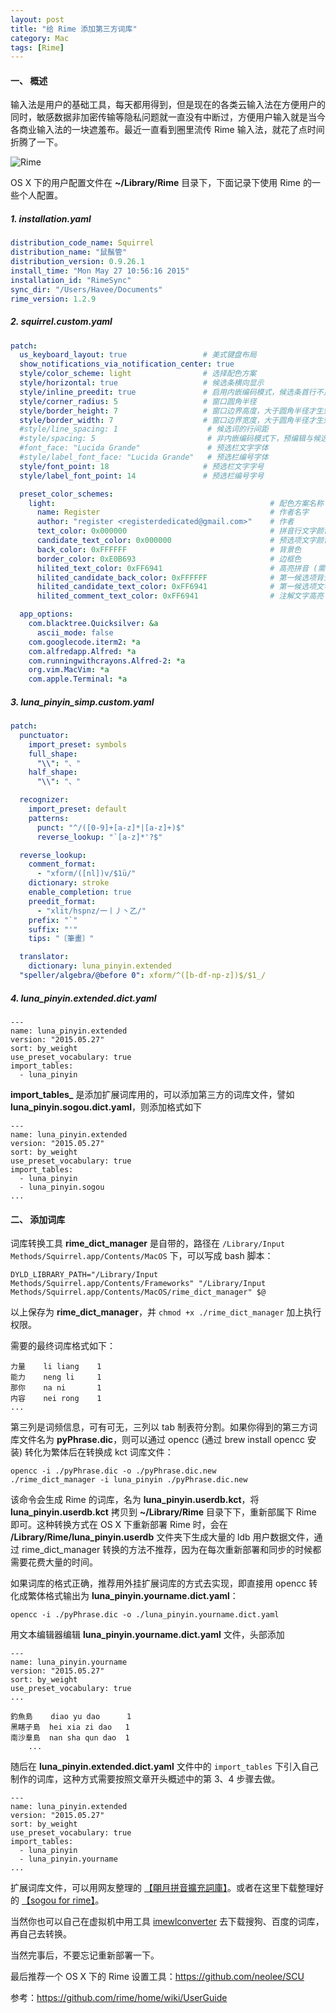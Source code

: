 ```yaml
---
layout: post
title: "给 Rime 添加第三方词库"
category: Mac
tags: [Rime]
---
```


#### 一、 概述

输入法是用户的基础工具，每天都用得到，但是现在的各类云输入法在方便用户的同时，敏感数据非加密传输等隐私问题就一直没有中断过，方便用户输入就是当今各商业输入法的一块遮羞布。最近一直看到圈里流传 Rime 输入法，就花了点时间折腾了一下。

![Rime](http://cdn.09hd.com/images/2015/05/rime.png)

OS X 下的用户配置文件在 **~/Library/Rime** 目录下，下面记录下使用 Rime 的一些个人配置。

<!-- more -->

##### 1. installation.yaml

```yaml
distribution_code_name: Squirrel
distribution_name: "鼠鬚管"
distribution_version: 0.9.26.1
install_time: "Mon May 27 10:56:16 2015"
installation_id: "RimeSync"
sync_dir: "/Users/Havee/Documents"
rime_version: 1.2.9
```

##### 2. squirrel.custom.yaml

```yaml
patch:
  us_keyboard_layout: true                 # 美式键盘布局
  show_notifications_via_notification_center: true
  style/color_scheme: light                # 选择配色方案
  style/horizontal: true                   # 候选条横向显示
  style/inline_preedit: true               # 启用内嵌编码模式，候选条首行不显示拼音
  style/corner_radius: 5                   # 窗口圆角半径
  style/border_height: 7                   # 窗口边界高度，大于圆角半径才生效
  style/border_width: 7                    # 窗口边界宽度，大于圆角半径才生效
  #style/line_spacing: 1                    # 候选词的行间距
  #style/spacing: 5                         # 非内嵌编码模式下，预编辑与候选词的间距
  #font_face: "Lucida Grande"               # 预选栏文字字体
  #style/label_font_face: "Lucida Grande"   # 预选栏编号字体
  style/font_point: 18                     # 预选栏文字字号
  style/label_font_point: 14               # 预选栏编号字号

  preset_color_schemes:
    light:                                                # 配色方案名称
      name: Register                                      # 作者名字
      author: "register <registerdedicated@gmail.com>"    # 作者
      text_color: 0x000000                                # 拼音行文字颜色，24位色值，16进制，BGR顺序
      candidate_text_color: 0x000000                      # 预选项文字颜色
      back_color: 0xFFFFFF                                # 背景色
      border_color: 0xE0B693                              # 边框色
      hilited_text_color: 0xFF6941                        # 高亮拼音 (需要开启内嵌编码)
      hilited_candidate_back_color: 0xFFFFFF              # 第一候选项背景背景色
      hilited_candidate_text_color: 0xFF6941              # 第一候选项文字颜色
      hilited_comment_text_color: 0xFF6941                # 注解文字高亮

  app_options:
    com.blacktree.Quicksilver: &a
      ascii_mode: false
    com.googlecode.iterm2: *a
    com.alfredapp.Alfred: *a
    com.runningwithcrayons.Alfred-2: *a
    org.vim.MacVim: *a
    com.apple.Terminal: *a
```

##### 3. luna_pinyin_simp.custom.yaml

```yaml
patch:
  punctuator:
    import_preset: symbols
    full_shape:
      "\\": "、"
    half_shape:
      "\\": "、"

  recognizer:
    import_preset: default
    patterns:
      punct: "^/([0-9]+[a-z]*|[a-z]+)$"
      reverse_lookup: "`[a-z]*'?$"

  reverse_lookup:
    comment_format:
      - "xform/([nl])v/$1ü/"
    dictionary: stroke
    enable_completion: true
    preedit_format:
      - "xlit/hspnz/一丨丿丶乙/"
    prefix: "`"
    suffix: "'"
    tips: "〔筆畫〕"

  translator:
    dictionary: luna_pinyin.extended
  "speller/algebra/@before 0": xform/^([b-df-np-z])$/$1_/
```

##### 4. luna_pinyin.extended.dict.yaml

    ---
    name: luna_pinyin.extended
    version: "2015.05.27"
    sort: by_weight
    use_preset_vocabulary: true
    import_tables:
      - luna_pinyin

**import_tables_** 是添加扩展词库用的，可以添加第三方的词库文件，譬如 **luna_pinyin.sogou.dict.yaml**，则添加格式如下

    ---
    name: luna_pinyin.extended
    version: "2015.05.27"
    sort: by_weight
    use_preset_vocabulary: true
    import_tables:
      - luna_pinyin
      - luna_pinyin.sogou
    ...

#### 二、 添加词库

词库转换工具 **rime_dict_manager** 是自带的，路径在 `/Library/Input Methods/Squirrel.app/Contents/MacOS` 下，可以写成 bash 脚本：

    DYLD_LIBRARY_PATH="/Library/Input Methods/Squirrel.app/Contents/Frameworks" "/Library/Input Methods/Squirrel.app/Contents/MacOS/rime_dict_manager" $@

以上保存为 **rime_dict_manager**，并 `chmod +x ./rime_dict_manager` 加上执行权限。

需要的最终词库格式如下：

    力量    li liang    1
    能力    neng li     1
    那你    na ni       1
    内容    nei rong    1
    ...

第三列是词频信息，可有可无，三列以 tab 制表符分割。如果你得到的第三方词库文件名为 **pyPhrase.dic**，则可以通过 opencc (通过 brew install opencc 安装) 转化为繁体后在转换成 kct 词库文件：

    opencc -i ./pyPhrase.dic -o ./pyPhrase.dic.new
    ./rime_dict_manager -i luna_pinyin ./pyPhrase.dic.new

该命令会生成 Rime 的词库，名为 **luna_pinyin.userdb.kct**，将 **luna_pinyin.userdb.kct** 拷贝到 **~/Library/Rime** 目录下下，重新部属下 Rime 即可。这种转换方式在 OS X 下重新部署 Rime 时，会在 **/Library/Rime/luna_pinyin.userdb** 文件夹下生成大量的 ldb 用户数据文件，通过 rime_dict_manager 转换的方法不推荐，因为在每次重新部署和同步的时候都需要花费大量的时间。

如果词库的格式正确，推荐用外挂扩展词库的方式去实现，即直接用 opencc 转化成繁体格式输出为 **luna_pinyin.yourname.dict.yaml**：

    opencc -i ./pyPhrase.dic -o ./luna_pinyin.yourname.dict.yaml

用文本编辑器编辑 **luna_pinyin.yourname.dict.yaml** 文件，头部添加

    ---
    name: luna_pinyin.yourname
    version: "2015.05.27"
    sort: by_weight
    use_preset_vocabulary: true
    ...

    釣魚島    diao yu dao      1
    黑瞎子島  hei xia zi dao   1
    南沙羣島  nan sha qun dao  1
        ...

随后在 **luna_pinyin.extended.dict.yaml** 文件中的 `import_tables` 下引入自己制作的词库，这种方式需要按照文章开头概述中的第 3、4 步骤去做。

    ---
    name: luna_pinyin.extended
    version: "2015.05.27"
    sort: by_weight
    use_preset_vocabulary: true
    import_tables:
      - luna_pinyin
      - luna_pinyin.yourname
    ...

扩展词库文件，可以用网友整理的 [【朙月拼音擴充詞庫】](https://bintray.com/rime-aca/dictionaries/luna_pinyin.dict)。或者在这里下载整理好的 [【sogou for rime】](http://pan.baidu.com/s/1jGrJbtc)。

当然你也可以自己在虚拟机中用工具 [imewlconverter](https://github.com/studyzy/imewlconverter) 去下载搜狗、百度的词库，再自己去转换。

当然完事后，不要忘记重新部署一下。

最后推荐一个 OS X 下的 Rime 设置工具：<https://github.com/neolee/SCU>

参考：<https://github.com/rime/home/wiki/UserGuide>
